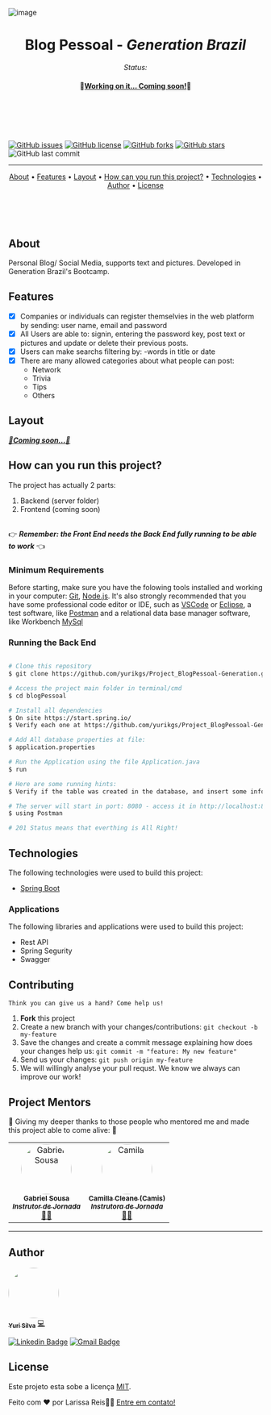 <p align="center">
	
 ![image](https://user-images.githubusercontent.com/38916533/144778112-b36eab6a-34ec-477b-bcb4-c8194a9590c8.png)
  <h1 align="center"> Blog Pessoal - <i>Generation Brazil</i> </h1>
  <p align="center"><i>Status:</i></p>
  <h4 id="status" align="center">
  🚀<b><a href="#status">Working on it... Coming soon!</a></b>🚀
</h4>
<br><br><br><br>

  [![GitHub issues](https://img.shields.io/github/issues/yurikgs/Project_BlogPessoal-Generation?logo=GitHub)](https://github.com/yurikgs/Project_BlogPessoal-Generation/issues)
  [![GitHub license](https://img.shields.io/github/license/yurikgs/Project_BlogPessoal-Generation?color=3&logo=Github)](https://github.com/yurikgs/Project_BlogPessoal-Generation)
  [![GitHub forks](https://img.shields.io/github/forks/yurikgs/Project_BlogPessoal-Generation?logo=GitHub)](https://github.com/yurikgs/Project_BlogPessoal-Generation/network)
  [![GitHub stars](https://img.shields.io/github/stars/yurikgs/Project_BlogPessoal-Generation?logo=github)](https://github.com/yurikgs/Project_BlogPessoal-Generation/stargazers)
  ![GitHub last commit](https://img.shields.io/github/last-commit/yurikgs/Project_BlogPessoal-Generation)

------------------------------------
<div align="center">
 <a href="#about">About</a> •
 <a href="#features">Features</a> •
 <a href="#layout">Layout</a> • 
 <a href="#how-to-run">How can you run this project?</a> • 
 <a href="#technologies">Technologies</a> • 
 <a href="#Author">Author</a> • 
 <a href="#license">License</a>
</div>

<br><br><br>
<h2 id="about" align="left">About</h2>

<p align="left">
Personal Blog/ Social Media, supports text and pictures.
Developed in Generation Brazil's Bootcamp.
</p>
   
   
<h2 id="features" align="left">Features</h2>

- [x] Companies or individuals can register themselvies in the web platform by sending: user name, email and password
- [x] All Users are able to: signin, entering the password key, post text or pictures and update or delete their previous posts. 
- [x] Users can make searchs filtering by:
	-words in title or date
- [x] There are many allowed categories about what people can post:
	- Network
	- Trivia
	- Tips
	- Others

<h2 id="layout" align="left">Layout</h2>

<a id="coming-soon-2" href="#coming-soon-2"><b><i>🚀Coming soon...🚀</i></b></a>



<h2 id="how-to-run" align="left">How can you run this project?</h2>

The project has actually 2 parts:

1. Backend (server folder) 
2. Frontend (coming soon)
<br>
👉 <i><b>Remember: the Front End needs the Back End fully running to be able to work</b></i> 👈
<br>

<h3 id="min-requirements" align="left">Minimum Requirements</h3>

Before starting, make sure you have the folowing tools installed and working in your computer:
[Git](https://git-scm.com), [Node.js](https://nodejs.org/en/). 
It's also strongly recommended that you have some professional code editor or IDE, such as [VSCode](https://code.visualstudio.com/) or [Eclipse](https://www.eclipse.org/downloads/), a test software, like [Postman](https://www.postman.com/) and a relational data base manager software, like Workbench [MySql](https://www.mysql.com/)


<h3 id="running-back-end" align="left">Running the Back End</h3>

```bash

# Clone this repository
$ git clone https://github.com/yurikgs/Project_BlogPessoal-Generation.git

# Access the project main folder in terminal/cmd
$ cd blogPessoal

# Install all dependencies
$ On site https://start.spring.io/
$ Verify each one at https://github.com/yurikgs/Project_BlogPessoal-Generation/blob/main/BackEnd/blogpessoal/pom.xml

# Add All database properties at file:
$ application.properties

# Run the Application using the file Application.java
$ run 

# Here are some running hints:
$ Verify if the table was created in the database, and insert some information

# The server will start in port: 8080 - access it in http://localhost:8080
$ using Postman

# 201 Status means that everthing is All Right!

```
<h2 id="technologies" align="left">Technologies</h2>

The following technologies were used to build this project: 

- [Spring Boot](https://start.spring.io/)


### Applications

The following libraries and applications were used to build this project:

- Rest API
- Spring Segurity 
- Swagger

<h2 id="contributing" align="left">Contributing</h2>

	Think you can give us a hand? Come help us!

1. **Fork** this project
2. Create a new branch with your changes/contributions: `git checkout -b my-feature`
3. Save the changes and create a commit message explaining how does your changes help us: `git commit -m "feature: My new feature"`
4. Send us your changes: `git push origin my-feature`
5. We will willingly analyse your pull requst. We know we always can improve our work!


<h2 id="mentors" align="left">Project Mentors</h2>

👏 Giving my deeper thanks to those people who mentored me and made this project able to come alive: 👏


<table>
  <tr>
	<td align="center"><a href="https://www.linkedin.com/in/gabriel-sousa-m-grande/"><img style="border-radius: 50%;" src="https://media-exp1.licdn.com/dms/image/C4E03AQGwXXBR0C0YrQ/profile-displayphoto-shrink_800_800/0/1594757046565?e=1644451200&v=beta&t=xEMwRcyxSiuT6ViATp4gykU3q1D2prQ4eTiF7KPH5XI" width="100px;" alt="Gabriel Sousa"/><br /><sub><b>Gabriel Sousa <br> <i>Instrutor de Jornada</i> </b></sub></a><br /><a href="https://github.com/sousagabriell" title="Instrutor de Jornada Generation Brasil">👨‍🚀</a></td> 
	  <td align="center"><a href="https://www.linkedin.com/in/camillacleane/"><img style="border-radius: 50%;" src="https://media-exp1.licdn.com/dms/image/C4E03AQFuCk_tWw2oLw/profile-displayphoto-shrink_800_800/0/1633649644301?e=1644451200&v=beta&t=BnHo-Px4VEvlQWFmVn5GdPDxjtcg2thdgr_ZhfMc_C0" width="100px;" alt="Camila"/><br /><sub><b>Camilla Cleane (Camis) <br> <i>Instrutora de Jornada</i></b></sub></a><br /><a href="https://github.com/camillacleanne" title="Instrutora Generation Brasil">👨‍🚀</a></td> 
	  
</tr>
</table>

---

<h2 id="Author" align="left">Author</h2>

<a href="https://www.linkedin.com/in/yuri-silva-09539713a/">
 <img style="border-radius: 50%;" src="https://media-exp1.licdn.com/dms/image/C4E03AQF1YAqVYl1J-w/profile-displayphoto-shrink_800_800/0/1576322800107?e=1644451200&v=beta&t=wmnMDEyJxIjbyrnfDC320KZO7ZtOM95CfdyaxB8OpEw" width="100px;" alt=""/>
 <br />
 <sub><b>Yuri Silva</b></sub></a> <a href="https://www.linkedin.com/in/yuri-silva-09539713a/" title="YuriSilva">💻</a>
 <br />
 
[![Linkedin Badge](https://img.shields.io/badge/-Larissa-blue?style=flat-square&logo=Linkedin&logoColor=white&link=https://www.linkedin.com/in/larissamreis/)](https://www.linkedin.com/in/larissamreis/) 
[![Gmail Badge](https://img.shields.io/badge/-laroreis3@gmail.com-c14438?style=flat-square&logo=Gmail&logoColor=white&link=mailto:laroreis3@gmail.com)](mailto:laroreis3@gmail.com)

<h2 id="license" align="left">License</h2>

Este projeto esta sobe a licença [MIT](./LICENSE).

Feito com ❤️ por Larissa Reis👋🏽 [Entre em contato!](https://www.linkedin.com/in/larissamreis/)
